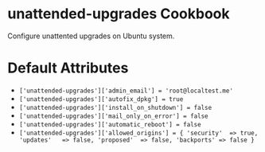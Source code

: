 # unattended-upgrades Cookbook

Configure unattented upgrades on Ubuntu system.

# Default Attributes

* `['unattended-upgrades']['admin_email'] = 'root@localtest.me' `
* `['unattended-upgrades']['autofix_dpkg'] = true `
* `['unattended-upgrades']['install_on_shutdown'] = false`
* `['unattended-upgrades']['mail_only_on_error'] = false`
* `['unattended-upgrades']['automatic_reboot'] = false`
* `['unattended-upgrades']['allowed_origins'] = { 'security'  => true, 'updates'   => false, 'proposed'  => false, 'backports' => false }`
